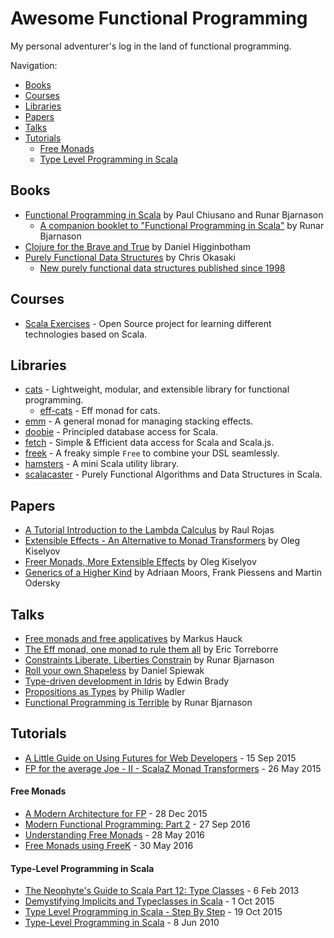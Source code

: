 # Awesome Functional Programming

My personal adventurer's log in the land of functional programming.

Navigation: 

* [Books](#books)
* [Courses](#courses)
* [Libraries](#libraries)
* [Papers](#papers)
* [Talks](#talks)
* [Tutorials](#tutorials)
    * [Free Monads](#free-monads)
    * [Type Level Programming in Scala](#type-level-programming-in-scala)

## Books

* [Functional Programming in Scala](https://www.manning.com/books/functional-programming-in-scala) by Paul Chiusano and Runar Bjarnason
    * [A companion booklet to "Functional Programming in Scala"](http://blog.higher-order.com/assets/fpiscompanion.pdf) by Runar Bjarnason 
* [Clojure for the Brave and True](http://www.braveclojure.com/clojure-for-the-brave-and-true) by Daniel Higginbotham
* [Purely Functional Data Structures](https://www.amazon.com/Purely-Functional-Structures-Chris-Okasaki/dp/0521663504) by Chris Okasaki
    * [New purely functional data structures published since 1998](http://cstheory.stackexchange.com/a/1550)

## Courses

* [Scala Exercises](https://www.scala-exercises.org) - Open Source project for learning different technologies based on Scala.

## Libraries

* [cats](http://typelevel.org/cats) - Lightweight, modular, and extensible library for functional programming.
    * [eff-cats](https://github.com/atnos-org/eff-cats) - Eff monad for cats.
* [emm](https://github.com/djspiewak/emm) - A general monad for managing stacking effects.
* [doobie](https://github.com/tpolecat/doobie) - Principled database access for Scala.
* [fetch](https://github.com/47deg/fetch) - Simple & Efficient data access for Scala and Scala.js.
* [freek](https://github.com/ProjectSeptemberInc/freek) - A freaky simple `Free` to combine your DSL seamlessly.
* [hamsters](https://github.com/scala-hamsters/hamsters) - A mini Scala utility library.
* [scalacaster](https://github.com/vkostyukov/scalacaster) - Purely Functional Algorithms and Data Structures in Scala.

## Papers

* [A Tutorial Introduction to the Lambda Calculus](http://www.inf.fu-berlin.de/lehre/WS03/alpi/lambda.pdf) by Raul Rojas
* [Extensible Effects - An Alternative to Monad Transformers](http://okmij.org/ftp/Haskell/extensible/exteff.pdf) by Oleg Kiselyov
* [Freer Monads, More Extensible Effects](http://okmij.org/ftp/Haskell/extensible/more.pdf) by Oleg Kiselyov
* [Generics of a Higher Kind](https://adriaanm.github.io/files/higher.pdf) by Adriaan Moors, Frank Piessens and Martin Odersky

## Talks
 
* [Free monads and free applicatives](https://vimeo.com/165928373) by Markus Hauck
* [The Eff monad, one monad to rule them all](https://vimeo.com/165927840) by Eric Torreborre
* [Constraints Liberate, Liberties Constrain](https://www.youtube.com/watch?v=GqmsQeSzMdw) by Runar Bjarnason
* [Roll your own Shapeless](https://vimeo.com/165837504) by Daniel Spiewak
* [Type-driven development in Idris](https://vimeo.com/128466883) by Edwin Brady
* [Propositions as Types](https://www.youtube.com/watch?v=IOiZatlZtGU) by Philip Wadler
* [Functional Programming is Terrible](https://www.youtube.com/watch?v=hzf3hTUKk8U) by Runar Bjarnason 

## Tutorials

* [A Little Guide on Using Futures for Web Developers](http://codemonkeyism.com/a-little-guide-on-using-futures-for-web-developers) - 15 Sep 2015
* [FP for the average Joe - II - ScalaZ Monad Transformers](http://www.47deg.com/blog/fp-for-the-average-joe-part-2-scalaz-monad-transformers) - 26 May 2015

#### Free Monads

* [A Modern Architecture for FP](http://degoes.net/articles/modern-fp) - 28 Dec 2015
* [Modern Functional Programming: Part 2](http://degoes.net/articles/modern-fp-part-2) - 27 Sep 2016
* [Understanding Free Monads](http://perevillega.com/understanding-free-monads) - 28 May 2016
* [Free Monads using FreeK](http://perevillega.com/freek-and-free-monads) - 30 May 2016

#### Type-Level Programming in Scala

* [The Neophyte's Guide to Scala Part 12: Type Classes](http://danielwestheide.com/blog/2013/02/06/the-neophytes-guide-to-scala-part-12-type-classes.html) - 6 Feb 2013
* [Demystifying Implicits and Typeclasses in Scala](http://www.cakesolutions.net/teamblogs/demystifying-implicits-and-typeclasses-in-scala) - 1 Oct 2015
* [Type Level Programming in Scala - Step By Step](http://gigiigig.github.io/tlp-step-by-step/introduction.html) - 19 Oct 2015
* [Type-Level Programming in Scala](https://apocalisp.wordpress.com/2010/06/08/type-level-programming-in-scala) - 8 Jun 2010
